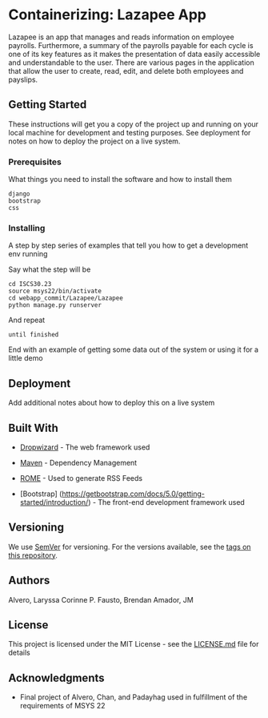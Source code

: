# Containerizing: Lazapee App

Lazapee is an app that manages and reads information on employee payrolls. Furthermore, a summary of the payrolls payable for each cycle is one of its key features as it makes the presentation of data easily accessible and understandable to the user. There are various pages in the application that allow the user to create, read, edit, and delete both employees and payslips. 

## Getting Started

These instructions will get you a copy of the project up and running on your local machine for development and testing purposes. See deployment for notes on how to deploy the project on a live system.

### Prerequisites

What things you need to install the software and how to install them

```
django
bootstrap
css
```

### Installing

A step by step series of examples that tell you how to get a development env running

Say what the step will be

```
cd ISCS30.23
source msys22/bin/activate
cd webapp_commit/Lazapee/Lazapee
python manage.py runserver
```

And repeat

```
until finished
```

End with an example of getting some data out of the system or using it for a little demo

## Deployment

Add additional notes about how to deploy this on a live system

## Built With

* [Dropwizard](http://www.dropwizard.io/1.0.2/docs/) - The web framework used
* [Maven](https://maven.apache.org/) - Dependency Management
* [ROME](https://rometools.github.io/rome/) - Used to generate RSS Feeds
  
* [Bootstrap] (https://getbootstrap.com/docs/5.0/getting-started/introduction/) - The front-end development framework used
  
## Versioning

We use [SemVer](http://semver.org/) for versioning. For the versions available, see the [tags on this repository](https://github.com/your/project/tags). 

## Authors

Alvero, Laryssa Corinne P.
Fausto, Brendan
Amador, JM

## License

This project is licensed under the MIT License - see the [LICENSE.md](LICENSE.md) file for details

## Acknowledgments

* Final project of Alvero, Chan, and Padayhag used in fulfillment of the requirements of MSYS 22

